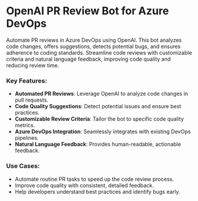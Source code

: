 # OpenAI PR Review Bot for Azure DevOps

Automate PR reviews in Azure DevOps using OpenAI. This bot analyzes code changes, offers suggestions, detects potential bugs, and ensures adherence to coding standards. Streamline code reviews with customizable criteria and natural language feedback, improving code quality and reducing review time.

### Key Features:
- **Automated PR Reviews**: Leverage OpenAI to analyze code changes in pull requests.
- **Code Quality Suggestions**: Detect potential issues and ensure best practices.
- **Customizable Review Criteria**: Tailor the bot to specific code quality metrics.
- **Azure DevOps Integration**: Seamlessly integrates with existing DevOps pipelines.
- **Natural Language Feedback**: Provides human-readable, actionable feedback.

### Use Cases:
- Automate routine PR tasks to speed up the code review process.
- Improve code quality with consistent, detailed feedback.
- Help developers understand best practices and identify bugs early.
